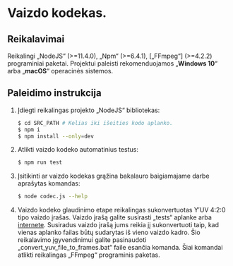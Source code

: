 # Vaizdo kodekas.

## Reikalavimai
Reikalingi „NodeJS“ (>=11.4.0), „Npm“ (>=6.4.1), [„FFmpeg“] (>=4.2.2) programiniai paketai. Projektui paleisti rekomenduojamos „**Windows 10**“ arba „**macOS**“ operacinės sistemos.

## Paleidimo instrukcija

1. Įdiegti reikalingas projekto „NodeJS“ bibliotekas:

    ```bash
    $ cd SRC_PATH # Kelias iki išeities kodo aplanko.
    $ npm i
    $ npm install --only=dev
    ```

2. Atlikti vaizdo kodeko automatinius testus:

    ```bash
    $ npm run test
    ```

3. Įsitikinti ar vaizdo kodekas grąžina bakalauro baigiamajame darbe aprašytas komandas:

    ```bash
    $ node codec.js --help
    ```

4. Vaizdo kodeko glaudinimo etape reikalingas sukonvertuotas Y′UV 4:2:0 tipo vaizdo įrašas. Vaizdo įrašą galite susirasti „tests“ aplanke arba [internete](http://ultravideo.cs.tut.fi).
Susiradus vaizdo įrašą jums reikia jį sukonvertuoti taip, kad vienas aplanko failas būtų sudarytas iš vieno vaizdo kadro. Šio reikalavimo įgyvendinimui galite pasinaudoti „convert_yuv_file_to_frames.bat“ faile esančia komanda.
Šiai komandai atlikti reikalingas „FFmpeg“ programinis paketas.
